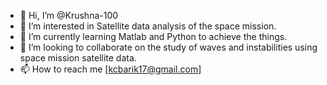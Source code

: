 - 👋 Hi, I’m @Krushna-100
- 👀 I’m interested in Satellite data analysis of the space mission.
- 🌱 I’m currently learning Matlab and Python to achieve the things.
- 💞️ I’m looking to collaborate on the study of waves and instabilities using space mission satellite data.
- 📫 How to reach me [kcbarik17@gmail.com]

<!---
Krushna-100/Krushna-100 is a ✨ special ✨ repository because its `README.md` (this file) appears on your GitHub profile.
You can click the Preview link to take a look at your changes.
--->

